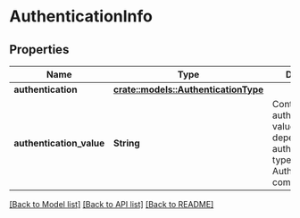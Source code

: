 # AuthenticationInfo

## Properties

Name | Type | Description | Notes
------------ | ------------- | ------------- | -------------
**authentication** | [**crate::models::AuthenticationType**](AuthenticationType.md) |  | 
**authentication_value** | **String** | Contains the authentication value. The format depends on the authentication type used in the AuthenticationInfo complex type. | 

[[Back to Model list]](../README.md#documentation-for-models) [[Back to API list]](../README.md#documentation-for-api-endpoints) [[Back to README]](../README.md)


